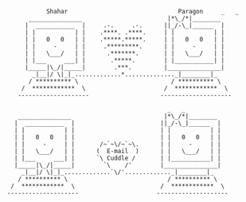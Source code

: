 
                        
                Shahar                               Paragon     _   _
           _______________                        |*\_/*|________
          |  ___________  |     .-.     .-.      ||_/-\_|______  |
          | |           | |    .****. .****.     | |           | |
          | |   0   0   | |    .*****.*****.     | |   0   0   | |
          | |     -     | |     .*********.      | |     -     | |
          | |   \___/   | |      .*******.       | |   \___/   | |
          | |___     ___| |       .*****.        | |___________| |
          |_____|\_/|_____|        .***.         |_______________|
            _|__|/ \|_|_.............*.............._|________|_
           / ********** \                          / ********** \
         /  ************  \                      /  ************  \
        --------------------                    --------------------

                                                  _   _
        _______________                          |*\_/*|________
       |  ___________  |                        ||_/-\_|______  |
       | |           | |                        | |           | |
       | |   0   0   | |                        | |   0   0   | |
       | |     -     | |       /~`~\/~`~\.      | |     -     | |
       | |   \___/   | |      (  E-mail  )      | |   \___/   | |
       | |___     ___| |      `\ Cuddle /       | |___________| |
       |_____|\_/|_____|        `\    /'        |_______________|
         _|__|/ \|_|_.............`\/'............._|________|_
        / ********** \                            / ********** \
      /  ************  \                        /  ************  \
     --------------------                      --------------------


